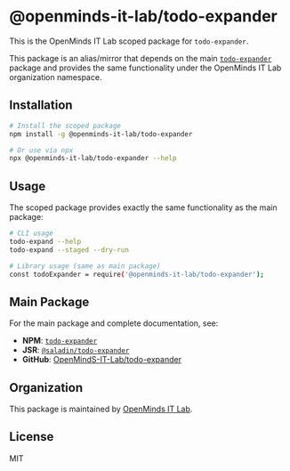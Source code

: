 # @openminds-it-lab/todo-expander

This is the OpenMinds IT Lab scoped package for `todo-expander`.

This package is an alias/mirror that depends on the main [`todo-expander`](https://www.npmjs.com/package/todo-expander) package and provides the same functionality under the OpenMinds IT Lab organization namespace.

## Installation

```bash
# Install the scoped package
npm install -g @openminds-it-lab/todo-expander

# Or use via npx
npx @openminds-it-lab/todo-expander --help
```

## Usage

The scoped package provides exactly the same functionality as the main package:

```bash
# CLI usage
todo-expand --help
todo-expand --staged --dry-run

# Library usage (same as main package)
const todoExpander = require('@openminds-it-lab/todo-expander');
```

## Main Package

For the main package and complete documentation, see:

- **NPM**: [`todo-expander`](https://www.npmjs.com/package/todo-expander)
- **JSR**: [`@saladin/todo-expander`](https://jsr.io/@saladin/todo-expander)
- **GitHub**: [OpenMindS-IT-Lab/todo-expander](https://github.com/OpenMindS-IT-Lab/todo-expander)

## Organization

This package is maintained by [OpenMinds IT Lab](https://github.com/OpenMindS-IT-Lab).

## License

MIT
